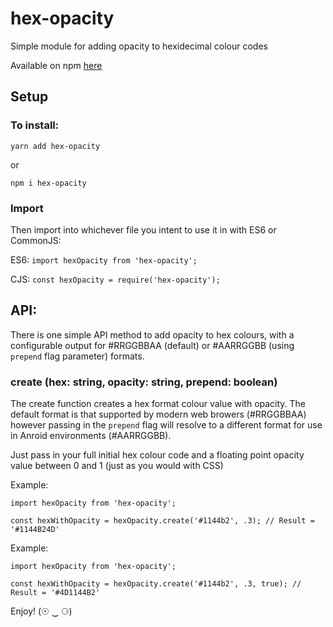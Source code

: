 # hex-opacity

Simple module for adding opacity to hexidecimal colour codes

Available on npm [here](https://www.npmjs.com/package/hex-opacity)

## Setup

### To install:

`yarn add hex-opacity`

or

`npm i hex-opacity`

### Import

Then import into whichever file you intent to use it in with ES6 or CommonJS:

ES6: `import hexOpacity from 'hex-opacity';`

CJS: `const hexOpacity = require('hex-opacity');`

## API:

There is one simple API method to add opacity to hex colours, with a configurable output for #RRGGBBAA (default) or #AARRGGBB (using `prepend` flag parameter) formats.

### create (hex: string, opacity: string, prepend: boolean)

The create function creates a  hex format colour value with opacity.
The default format is that supported by modern web browers (#RRGGBBAA) however passing in the `prepend` flag will resolve to a different format for use in Anroid environments (#AARRGGBB).

Just pass in your full initial hex colour code and a floating point opacity value between 0 and 1 (just as you would with CSS)

Example:
```
import hexOpacity from 'hex-opacity';

const hexWithOpacity = hexOpacity.create('#1144b2', .3); // Result = '#1144B24D'
```

Example:
```
import hexOpacity from 'hex-opacity';

const hexWithOpacity = hexOpacity.create('#1144b2', .3, true); // Result = '#4D1144B2'
```


Enjoy! (☉ ‿ ⚆)
